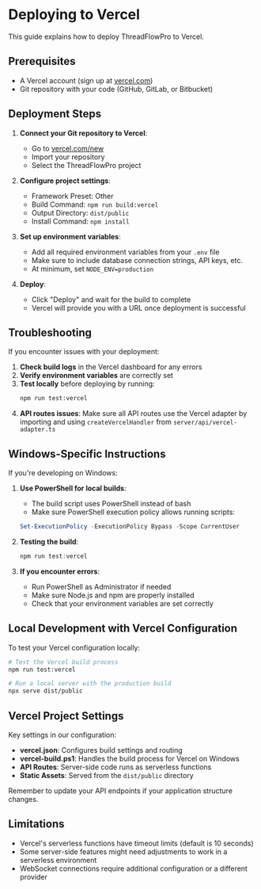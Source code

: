# Deploying to Vercel

This guide explains how to deploy ThreadFlowPro to Vercel.

## Prerequisites

- A Vercel account (sign up at [vercel.com](https://vercel.com))
- Git repository with your code (GitHub, GitLab, or Bitbucket)

## Deployment Steps

1. **Connect your Git repository to Vercel**:
   - Go to [vercel.com/new](https://vercel.com/new)
   - Import your repository
   - Select the ThreadFlowPro project

2. **Configure project settings**:
   - Framework Preset: Other
   - Build Command: `npm run build:vercel`
   - Output Directory: `dist/public`
   - Install Command: `npm install`

3. **Set up environment variables**:
   - Add all required environment variables from your `.env` file
   - Make sure to include database connection strings, API keys, etc.
   - At minimum, set `NODE_ENV=production`

4. **Deploy**:
   - Click "Deploy" and wait for the build to complete
   - Vercel will provide you with a URL once deployment is successful

## Troubleshooting

If you encounter issues with your deployment:

1. **Check build logs** in the Vercel dashboard for any errors
2. **Verify environment variables** are correctly set
3. **Test locally** before deploying by running:
   ```bash
   npm run test:vercel
   ```
4. **API routes issues**: Make sure all API routes use the Vercel adapter by importing and using `createVercelHandler` from `server/api/vercel-adapter.ts`

## Windows-Specific Instructions

If you're developing on Windows:

1. **Use PowerShell for local builds**:
   - The build script uses PowerShell instead of bash
   - Make sure PowerShell execution policy allows running scripts:
   ```powershell
   Set-ExecutionPolicy -ExecutionPolicy Bypass -Scope CurrentUser
   ```

2. **Testing the build**:
   ```powershell
   npm run test:vercel
   ```

3. **If you encounter errors**:
   - Run PowerShell as Administrator if needed
   - Make sure Node.js and npm are properly installed
   - Check that your environment variables are set correctly

## Local Development with Vercel Configuration

To test your Vercel configuration locally:

```bash
# Test the Vercel build process
npm run test:vercel

# Run a local server with the production build
npx serve dist/public
```

## Vercel Project Settings

Key settings in our configuration:

- **vercel.json**: Configures build settings and routing
- **vercel-build.ps1**: Handles the build process for Vercel on Windows
- **API Routes**: Server-side code runs as serverless functions
- **Static Assets**: Served from the `dist/public` directory

Remember to update your API endpoints if your application structure changes.

## Limitations

- Vercel's serverless functions have timeout limits (default is 10 seconds)
- Some server-side features might need adjustments to work in a serverless environment
- WebSocket connections require additional configuration or a different provider 